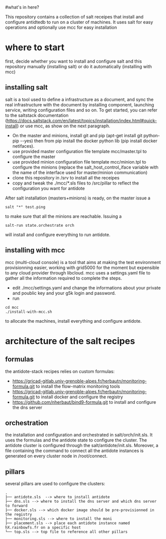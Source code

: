 #what's in here?

This repository contains a collection of salt receipes that install and configure antidtedb to run on a cluster of machines. It uses salt for easy operations and optionally use mcc for easy installation

# where to start

first, decide whether you want to install and configure salt and this repository manually (installing salt) or do it automatically (installing with mcc)

## installing salt

salt is a tool used to define a infrastructure as a document, and sync the real infrastructure with the document by installing component, launching service, writing configuration files and so on.
To get started, you can refer to the saltstack documentation (https://docs.saltstack.com/en/latest/topics/installation/index.html#quick-install) or use mcc, as show on the next paragraph.

* On the master and minions, install git and pip (apt-get install git python-pip --yes) then from pip install the docker python lib (pip install docker netifaces).
* use provided master configuration file template mcc/master.tpl to configure the master
* use provided minion configuration file template mcc/minion.tpl to configure the minions (replace the salt_host_control_iface  variable with the name of the interface used for master/minion communication)
* clone this repository in /srv to install all the receipes
* copy and tweak the ./mcc/*.sls files to /src/pillar to reflect the configuration you want for antidote

After salt installation (masters+minions) is ready, on the master issue a

```
salt "*" test.ping
```

to make sure that all the minions are reachable. Issuing a

```
salt-run state.orchestrate orch
```

will install and configure everything to run antidote.

## installing with mcc

mcc (multi-cloud console) is a tool that aims at making the test environment provisionning easier, working with grid5000 for the moment but expensible to any cloud provider through libcloud.
mcc uses a settings.yaml file to gather all the information required to complete the steps.

* edit ./mcc/settings.yaml and change the informations about your private and poublic key and your g5k login and password.
* run

```
cd mcc
./install-with-mcc.sh
```

to allocate the machines, install everything and configure antidote.


# architecture of the salt recipes

## formulas

the antidote-stack recipes relies on custom formulas:

* https://gricad-gitlab.univ-grenoble-alpes.fr/herbautn/monitoring-formula.git to install the flow-matrix monitoring tools
* https://gricad-gitlab.univ-grenoble-alpes.fr/herbautn/monitoring-formula.git to install docker and configure the registry
* https://github.com/nherbaut/bind9-formula.git to install and configure the dns server

## orchestration

the installation and configuration and orchestrated in salt/orch/init.sls. It uses the formulas and the antidote state to configure the cluster.
The antidote cluster is configured through the salt/antidote/init.sls. Moreover, a file containing the command to connect all the antidote instances is generated on every cluster node in /root/connect.

## pillars

several pillars are used to configure the clusters:

```
.
├── antidote.sls  --> where to install antidote
├── dns.sls --> where to install the dns server and which dns server to forward
├── docker.sls --> which docker image should be pre-provisionned in the registry
├── monitoring.sls --> where to install the moni
├── placement.sls --> place each antidote instance named hX.rainbowfs.fr on a specific host
└── top.sls --> top file to reference all other pillars
```
